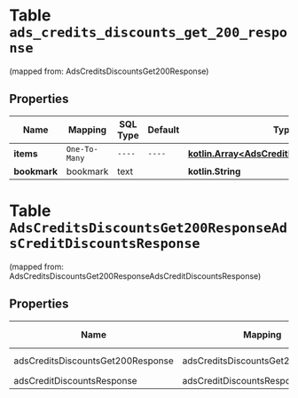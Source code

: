 
# Table `ads_credits_discounts_get_200_response`
(mapped from: AdsCreditsDiscountsGet200Response)

## Properties
Name | Mapping | SQL Type | Default | Type | Description | Notes
---- | ------- | -------- | ------- | ---- | ----------- | -----
**items** | `One-To-Many` | `----` | `----`  | [**kotlin.Array&lt;AdsCreditDiscountsResponse&gt;**](AdsCreditDiscountsResponse.md) |  | 
**bookmark** | bookmark | text |  | **kotlin.String** |  |  [optional]


# **Table `AdsCreditsDiscountsGet200ResponseAdsCreditDiscountsResponse`**
(mapped from: AdsCreditsDiscountsGet200ResponseAdsCreditDiscountsResponse)

## Properties
Name | Mapping | SQL Type | Default | Type | Description | Notes
---- | ------- | -------- | ------- | ---- | ----------- | -----
adsCreditsDiscountsGet200Response | adsCreditsDiscountsGet200Response | long | | kotlin.Long | Primary Key | *one*
adsCreditDiscountsResponse | adsCreditDiscountsResponse | long | | kotlin.Long | Foreign Key | *many*




